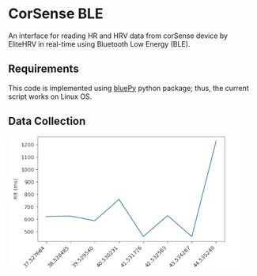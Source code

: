 # CorSense BLE
An interface for reading HR and HRV data from corSense device by EliteHRV in real-time using Bluetooth Low Energy (BLE).

## Requirements
This code is implemented using [bluePy](https://github.com/IanHarvey/bluepy) python package; thus, the current script works on Linux OS.

## Data Collection
![RR Acquisition in Real-Time](https://github.com/Mar-iam/corSense/blob/master/corsense/images/RR.gif "RR")

